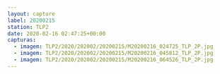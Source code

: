 ```yaml
---
layout: capture
label: 20200215
station: TLP2
date: 2020-02-16 02:47:25+00:00
capturas:
  - imagem: TLP2/2020/202002/20200215/M20200216_024725_TLP_2P.jpg
  - imagem: TLP2/2020/202002/20200215/M20200216_045812_TLP_2P.jpg
  - imagem: TLP2/2020/202002/20200215/M20200216_064526_TLP_2P.jpg
---
```

